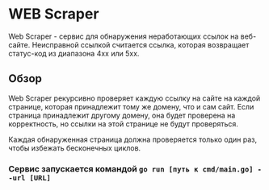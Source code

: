 # WEB Scraper

Web Scraper - сервис для обнаружения неработающих ссылок на веб-сайте.
Неисправной ссылкой считается ссылка, которая возвращает статус-код из диапазона 4xx или 5xx.

## Обзор

Web Scraper рекурсивно проверяет каждую ссылку на сайте на каждой странице, которая принадлежит тому же домену, что и сам сайт. Если страница принадлежит другому домену, она будет проверена на корректность, но ссылки на этой странице не будут проверяться.

Каждая обнаруженная страница должна проверяется только один раз, чтобы избежать бесконечных циклов.

### Сервис запускается командой `go run [путь к cmd/main.go] --url [URL]`
